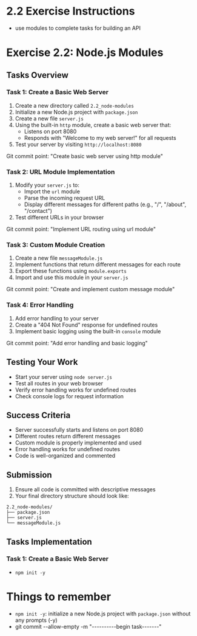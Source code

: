 # 2.2 Exercise Instructions
- use modules to complete tasks for building an API


# Exercise 2.2: Node.js Modules

## Tasks Overview

### Task 1: Create a Basic Web Server
1. Create a new directory called `2.2_node-modules`
2. Initialize a new Node.js project with `package.json`
3. Create a new file `server.js`
4. Using the built-in `http` module, create a basic web server that:
   - Listens on port 8080
   - Responds with "Welcome to my web server!" for all requests
5. Test your server by visiting `http://localhost:8080`

Git commit point: "Create basic web server using http module"

### Task 2: URL Module Implementation
1. Modify your `server.js` to:
   - Import the `url` module
   - Parse the incoming request URL
   - Display different messages for different paths (e.g., "/", "/about", "/contact")
2. Test different URLs in your browser

Git commit point: "Implement URL routing using url module"

### Task 3: Custom Module Creation
1. Create a new file `messageModule.js`
2. Implement functions that return different messages for each route
3. Export these functions using `module.exports`
4. Import and use this module in your `server.js`

Git commit point: "Create and implement custom message module"

### Task 4: Error Handling
1. Add error handling to your server
2. Create a "404 Not Found" response for undefined routes
3. Implement basic logging using the built-in `console` module

Git commit point: "Add error handling and basic logging"

## Testing Your Work
- Start your server using `node server.js`
- Test all routes in your web browser
- Verify error handling works for undefined routes
- Check console logs for request information

## Success Criteria
- Server successfully starts and listens on port 8080
- Different routes return different messages
- Custom module is properly implemented and used
- Error handling works for undefined routes
- Code is well-organized and commented

## Submission
1. Ensure all code is committed with descriptive messages
2. Your final directory structure should look like:
```
2.2_node-modules/
├── package.json
├── server.js
└── messageModule.js
```

## Tasks Implementation

### Task 1: Create a Basic Web Server
- `npm init -y`



# Things to remember
- `npm init -y`:  initialize a new Node.js project with `package.json` without any prompts (-y)
- git commit --allow-empty -m "----------begin task-------"
